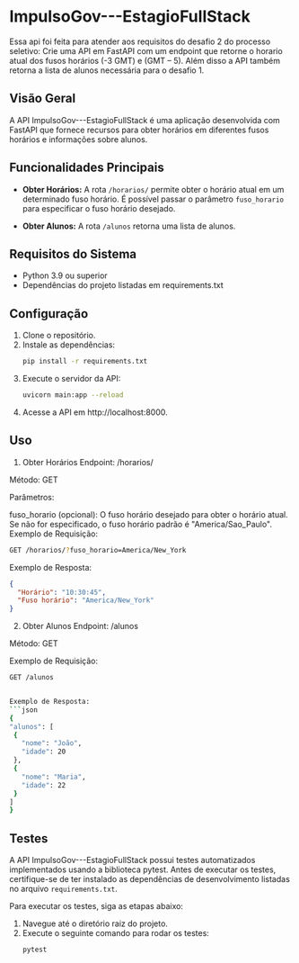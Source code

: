 # ImpulsoGov---EstagioFullStack 

Essa api foi feita para atender aos requisitos do desafio 2 do processo seletivo: 
Crie uma API em FastAPI com um endpoint que retorne o horario atual dos fusos horários (-3 GMT) e (GMT – 5).
Além disso a API também retorna a lista de alunos necessária para o desafio 1.

## Visão Geral

A API ImpulsoGov---EstagioFullStack é uma aplicação desenvolvida com FastAPI que fornece recursos para obter horários em diferentes fusos horários e informações sobre alunos.

## Funcionalidades Principais

- **Obter Horários:** A rota `/horarios/` permite obter o horário atual em um determinado fuso horário. É possível passar o parâmetro `fuso_horario` para especificar o fuso horário desejado.

- **Obter Alunos:** A rota `/alunos` retorna uma lista de alunos.

## Requisitos do Sistema

- Python 3.9 ou superior
- Dependências do projeto listadas em requirements.txt

## Configuração

1. Clone o repositório.
2. Instale as dependências:
   ```bash
   pip install -r requirements.txt
3. Execute o servidor da API:
    ```bash
    uvicorn main:app --reload

4. Acesse a API em http://localhost:8000.

## Uso
1. Obter Horários
Endpoint: /horarios/

Método: GET

Parâmetros:

fuso_horario (opcional): O fuso horário desejado para obter o horário atual. Se não for especificado, o fuso horário padrão é "America/Sao_Paulo".
Exemplo de Requisição:
   ```bash
GET /horarios/?fuso_horario=America/New_York
```

Exemplo de Resposta:
```json
{
  "Horário": "10:30:45",
  "Fuso horário": "America/New_York"
}
```
2. Obter Alunos
Endpoint: /alunos

Método: GET

Exemplo de Requisição:
   ```bash
GET /alunos


Exemplo de Resposta:
```json
{
  "alunos": [
    {
      "nome": "João",
      "idade": 20
    },
    {
      "nome": "Maria",
      "idade": 22
    }
  ]
}
```
## Testes
A API ImpulsoGov---EstagioFullStack possui testes automatizados implementados usando a biblioteca pytest. Antes de executar os testes, certifique-se de ter instalado as dependências de desenvolvimento listadas no arquivo `requirements.txt`.

Para executar os testes, siga as etapas abaixo:

1. Navegue até o diretório raiz do projeto.
2. Execute o seguinte comando para rodar os testes:
   ```bash
   pytest
```
